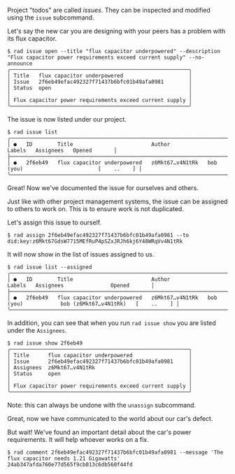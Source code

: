 Project "todos" are called *issues*.  They can be inspected and
modified using the `issue` subcommand.

Let's say the new car you are designing with your peers has a problem with its flux capacitor.

```
$ rad issue open --title "flux capacitor underpowered" --description "Flux capacitor power requirements exceed current supply" --no-announce
╭─────────────────────────────────────────────────────────╮
│ Title   flux capacitor underpowered                     │
│ Issue   2f6eb49efac492327f71437b6bfc01b49afa0981        │
│ Status  open                                            │
│                                                         │
│ Flux capacitor power requirements exceed current supply │
╰─────────────────────────────────────────────────────────╯
```

The issue is now listed under our project.

```
$ rad issue list
╭─────────────────────────────────────────────────────────────────────────────────────────────────────────────╮
│ ●   ID        Title                         Author                        Labels   Assignees   Opened       │
├─────────────────────────────────────────────────────────────────────────────────────────────────────────────┤
│ ●   2f6eb49   flux capacitor underpowered   z6Mkt67…v4N1tRk   bob (you)                        [    ..    ] │
╰─────────────────────────────────────────────────────────────────────────────────────────────────────────────╯
```

Great! Now we've documented the issue for ourselves and others.

Just like with other project management systems, the issue can be assigned to
others to work on.  This is to ensure work is not duplicated.

Let's assign this issue to ourself.

```
$ rad assign 2f6eb49efac492327f71437b6bfc01b49afa0981 --to did:key:z6Mkt67GdsW7715MEfRuP4pSZxJRJh6kj6Y48WRqVv4N1tRk
```

It will now show in the list of issues assigned to us.

```
$ rad issue list --assigned
╭─────────────────────────────────────────────────────────────────────────────────────────────────────────────────────────╮
│ ●   ID        Title                         Author                        Labels   Assignees               Opened       │
├─────────────────────────────────────────────────────────────────────────────────────────────────────────────────────────┤
│ ●   2f6eb49   flux capacitor underpowered   z6Mkt67…v4N1tRk   bob (you)            bob (z6Mkt67…v4N1tRk)   [    ..    ] │
╰─────────────────────────────────────────────────────────────────────────────────────────────────────────────────────────╯
```

In addition, you can see that when you run `rad issue show` you are listed under the `Assignees`.

```
$ rad issue show 2f6eb49
╭─────────────────────────────────────────────────────────╮
│ Title      flux capacitor underpowered                  │
│ Issue      2f6eb49efac492327f71437b6bfc01b49afa0981     │
│ Assignees  z6Mkt67…v4N1tRk                              │
│ Status     open                                         │
│                                                         │
│ Flux capacitor power requirements exceed current supply │
╰─────────────────────────────────────────────────────────╯
```

Note: this can always be undone with the `unassign` subcommand.

Great, now we have communicated to the world about our car's defect.

But wait! We've found an important detail about the car's power requirements.
It will help whoever works on a fix.

```
$ rad comment 2f6eb49efac492327f71437b6bfc01b49afa0981 --message 'The flux capacitor needs 1.21 Gigawatts'
24ab347afda760e77d565f9cb013c6db560f44fd
```
